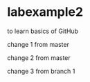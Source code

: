 # labexample2
to learn basics of GitHub

change 1 from master

change 2 from master

change 3 from branch 1

